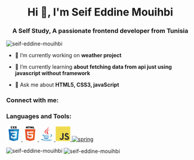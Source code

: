 <h1 align="center">Hi 👋, I'm Seif Eddine Mouihbi</h1>
<h3 align="center">A Self Study, A passionate frontend developer from Tunisia</h3>

<p align="left"> <img src="https://komarev.com/ghpvc/?username=seif-eddine-mouihbi&label=Profile%20views&color=0e75b6&style=flat" alt="seif-eddine-mouihbi" /> </p>

- 🔭 I’m currently working on **weather project**

- 🌱 I’m currently learning **about fetching data from api just using javascript without framework**

- 💬 Ask me about **HTML5, CSS3, javaScript**

<h3 align="left">Connect with me:</h3>
<p align="left">
</p>

<h3 align="left">Languages and Tools:</h3>
<p align="left"> <a href="https://www.w3schools.com/css/" target="_blank" rel="noreferrer"> <img src="https://raw.githubusercontent.com/devicons/devicon/master/icons/css3/css3-original-wordmark.svg" alt="css3" width="40" height="40"/> </a> <a href="https://www.w3.org/html/" target="_blank" rel="noreferrer"> <img src="https://raw.githubusercontent.com/devicons/devicon/master/icons/html5/html5-original-wordmark.svg" alt="html5" width="40" height="40"/> </a> <a href="https://www.java.com" target="_blank" rel="noreferrer"> <img src="https://raw.githubusercontent.com/devicons/devicon/master/icons/java/java-original.svg" alt="java" width="40" height="40"/> </a> <a href="https://developer.mozilla.org/en-US/docs/Web/JavaScript" target="_blank" rel="noreferrer"> <img src="https://raw.githubusercontent.com/devicons/devicon/master/icons/javascript/javascript-original.svg" alt="javascript" width="40" height="40"/> </a> <a href="https://spring.io/" target="_blank" rel="noreferrer"> <img src="https://www.vectorlogo.zone/logos/springio/springio-icon.svg" alt="spring" width="40" height="40"/> </a> </p>

<p><img align="left" src="https://github-readme-stats.vercel.app/api/top-langs?username=seif-eddine-mouihbi&show_icons=true&locale=en&layout=compact" alt="seif-eddine-mouihbi" /></p>

<p>&nbsp;<img align="center" src="https://github-readme-stats.vercel.app/api?username=seif-eddine-mouihbi&show_icons=true&locale=en" alt="seif-eddine-mouihbi" /></p>
